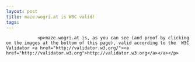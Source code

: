 ```yaml
---
layout: post
title: maze.wogri.at is W3C valid!
tags:
---
```



                <p>maze.wogri.at is, as you can see (and proof by clicking on the images at the bottom of this page), valid according to the  W3C Validator <a href="http://validator.w3.org/"><a href="http://validator.w3.org">http://validator.w3.org</a></a></p>

